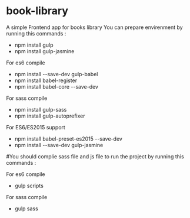 # book-library

A simple Frontend app for books library 
You can prepare envirenment by running this commands :

- npm install gulp
- npm install gulp-jasmine

For es6 compile
- npm install --save-dev gulp-babel
- npm install babel-register
- npm install babel-core --save-dev

For sass compile
- npm install gulp-sass
- npm install gulp-autoprefixer
 
For ES6/ES2015 support
- npm install babel-preset-es2015 --save-dev
- npm install --save-dev gulp-jasmine

#You should complie sass file and js file to run the project by running this commands :

For es6 compile
- gulp scripts

For sass compile
- gulp sass
